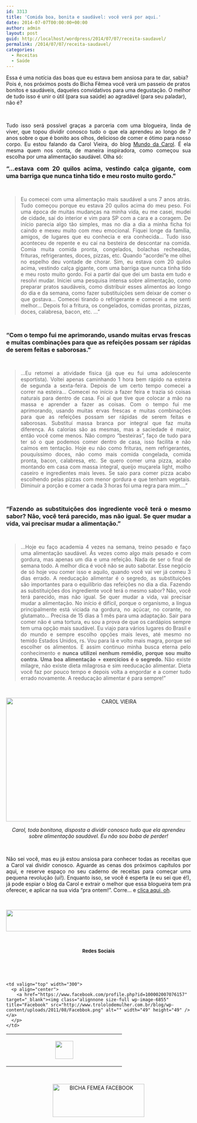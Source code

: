```yaml
---
id: 3313
title: 'Comida boa, bonita e saudável: você verá por aqui.'
date: 2014-07-07T00:00:00+00:00
author: admin
layout: post
guid: http://localhost/wordpress/2014/07/07/receita-saudavel/
permalink: /2014/07/07/receita-saudavel/
categories:
  - Receitas
  - Saúde
---
```

Essa é uma notícia das boas que eu estava bem ansiosa para te dar, sabia? Pois é, nos próximos posts do Bicha Fêmea você verá um passeio de pratos bonitos e saudáveis, daqueles convidativos para uma degustação. O melhor de tudo isso é unir o útil (para sua saúde) ao agradável (para seu paladar), não é?

&nbsp;

<p style="text-align: justify;">
  Tudo isso será possível graças a parceria com uma blogueira, linda de viver, que topou dividir conosco tudo o que ela aprendeu ao longo de 7 anos sobre o que é bonito aos olhos, delicioso de comer e ótimo para nosso corpo. Eu estou falando da Carol Vieira, do blog <a href="http://mundocarolvieira.blogspot.com.br/" target="_blank">Mundo da Carol</a>. É ela mesma quem nos conta, de maneira inspiradora, como começou sua escolha por uma alimentação saudável. Olha só:
</p>

<!--more-->

<p align="justify">
  <strong><span style="font-size: medium;">“…estava com 20 quilos acima, vestindo calça gigante, com uma barriga que nunca tinha tido e meu rosto muito gordo.” </span></strong>
</p>

&nbsp;

> <p style="text-align: justify;">
>   Eu comecei com uma alimentação mais saudável a uns 7 anos atrás. Tudo começou porque eu estava 20 quilos acima do meu peso. Foi uma época de muitas mudanças na minha vida, eu me casei, mudei de cidade, saí do interior e vim para SP com a cara e a coragem. De início parecia algo tão simples, mas no dia a dia a minha ficha foi caindo e mexeu muito com meu emocional. Fiquei longe da família, amigos, de lugares que eu conhecia e era conhecida&#8230; Tudo isso aconteceu de repente e eu caí na besteira de descontar na comida. Comia muita comida pronta, congelados, bolachas recheadas, frituras, refrigerantes, doces, pizzas, etc. Quando &#8220;acordei&#8221;e me olhei no espelho deu vontade de chorar. Sim, eu estava com 20 quilos acima, vestindo calça gigante, com uma barriga que nunca tinha tido e meu rosto muito gordo. Foi a partir daí que dei um basta em tudo e resolvi mudar. Iniciei uma pesquisa intensa sobre alimentação, como preparar pratos saudáveis, como distribuir esses alimentos ao longo do dia e da semana, como fazer substituições sem deixar de comer o que gostava&#8230; Comecei tirando o refrigerante e comecei a me senti melhor&#8230; Depois foi a fritura, os congelados, comidas prontas, pizzas, doces, calabresa, bacon, etc. …”
> </p>

&nbsp;

<p align="justify">
  <strong><span style="font-size: medium;">“Com o tempo fui me aprimorando, usando muitas ervas frescas e muitas combinações para que as refeições possam ser rápidas de serem feitas e saborosas.”</span></strong>
</p>

&nbsp;

> <p style="text-align: justify;">
>   …Eu retomei a atividade física (já que eu fui uma adolescente esportista). Voltei apenas caminhando 1 hora bem rápido na esteira de segunda a sexta-feira. Depois de um certo tempo comecei a correr na esteira&#8230; Comecei no início a fazer feira e trazia só coisas naturais para dentro de casa. Foi aí que tive que colocar a mão na massa e aprender a fazer as coisas. Com o tempo fui me aprimorando, usando muitas ervas frescas e muitas combinações para que as refeições possam ser rápidas de serem feitas e saborosas. Substituí massa branca por integral que faz muita diferença. As calorias são as mesmas, mas a saciedade é maior, então você come menos. Não compro &#8220;besteiras&#8221;, faço de tudo para ter só o que podemos comer dentro de casa, isso facilita e não caímos em tentação. Hoje eu não como frituras, nem refrigerantes, pouquíssimo doces, não como mais comida congelada, comida pronta, bacon, calabresa, etc. Se quero comer uma pizza, acabo montando em casa com massa integral, queijo muçarela light, molho caseiro e ingredientes mais leves. Se saio para comer pizza acabo escolhendo pelas pizzas com menor gordura e que tenham vegetais. Diminuir a porção e comer a cada 3 horas foi uma regra para mim….”
> </p>

&nbsp;

<p align="justify">
  <strong><span style="font-size: medium;">“Fazendo as substituições dos ingrediente você terá o mesmo sabor? Não, você terá parecido, mas não igual. Se quer mudar a vida, vai precisar mudar a alimentação.”</span></strong>
</p>

&nbsp;

> <p style="text-align: justify;">
>   …Hoje eu faço academia 4 vezes na semana, treino pesado e faço uma alimentação saudável. Ás vezes como algo mais pesado e com gordura, mas apenas um dia e uma refeição. Nada de ser o final de semana todo. A melhor dica é você não se auto sabotar. Esse negócio de só hoje vou comer isso e aquilo, quando você vai ver já comeu 3 dias errado. A reeducação alimentar é o segredo, as substituições são importantes para o equilíbrio das refeições no dia a dia. Fazendo as substituições dos ingrediente você terá o mesmo sabor? Não, você terá parecido, mas não igual. Se quer mudar a vida, vai precisar mudar a alimentação. No início é difícil, porque o organismo, a língua principalmente está viciada na gordura, no açúcar, no corante, no glutamato&#8230; Precisa de 15 dias a 1 mês para uma adaptação. Sair para comer não é uma tortura, eu sou a prova de que os cardápios sempre tem uma opção mais saudável. Eu viajo para vários lugares do Brasil e do mundo e sempre escolho opções mais leves, até mesmo no temido Estados Unidos, rs. Vou para lá e volto mais magra, porque sei escolher os alimentos. E assim continuo minha busca eterna pelo conhecimento e <strong>nunca utilizei nenhum remédio, porque sou muito contra. Uma boa alimentação + exercícios é o segredo. </strong>Não existe milagre, não existe dieta milagrosa e sim reeducação alimentar. Dieta você faz por pouco tempo e depois volta a engordar e a comer tudo errado novamente. A reeducação alimentar é para sempre!”
> </p>

&nbsp;

<p align="center">
  <a href="http://www.trololodemulher.com.br/blog/wp-content/uploads/2014/06/CAROL-VIEIRA.jpg"><img class="alignnone size-full wp-image-10148" src="http://www.trololodemulher.com.br/blog/wp-content/uploads/2014/06/CAROL-VIEIRA.jpg" alt="CAROL VIEIRA" width="600" height="337" /></a>
</p>

<p align="center">
  <em>Carol, toda bonitona, disposta a dividir conosco tudo que ela aprendeu sobre alimentação saudável. Eu não sou boba de perder!</em>
</p>

&nbsp;

<p style="text-align: justify;" align="justify">
  Não sei você, mas eu já estou ansiosa para conhecer todas as receitas que a Carol vai dividir conosco. Aguarde as cenas dos próximos capítulos por aqui, e reserve espaço no seu caderno de receitas para começar uma pequena revolução (ui!). Enquanto isso, se você é esperta (e eu sei que é!), já pode espiar o blog da Carol e extrair o melhor que essa blogueira tem pra oferecer, e aplicar na sua vida “pra ontem!”. Corre… e <a href="http://mundocarolvieira.blogspot.com.br/" target="_blank">clica aqui, oh</a>.
</p>

&nbsp;

<p align="center">
  <a href="http://feedburner.google.com/fb/a/mailverify?uri=blogbichafemea&loc=pt_BR" target="_blank"><img class="alignnone size-full wp-image-8451" title="Assine o Bicha Fêmea grátis!" src="http://www.trololodemulher.com.br/blog/wp-content/uploads/2012/01/rodapé.png" alt="" width="600" height="59" /></a>
</p>

&nbsp;

<p align="center">
  <strong><span style="font-size: small;">Redes Sociais</span></strong>
</p>

&nbsp;

&nbsp;

<table border="0" width="600" cellspacing="0" cellpadding="2">
  <tr>
    <td valign="top" width="300">
      <p align="center">
        <a href="https://twitter.com/#%21/bichafemea" target="_blank"><img class="alignnone size-full wp-image-6857" title="Twitter" src="http://www.trololodemulher.com.br/blog/wp-content/uploads/2011/08/Twitter.png" alt="" width="49" height="49" /></a>
      </p>
    </td>
    
    <td valign="top" width="300">
      <p align="center">
        <a href="https://www.facebook.com/profile.php?id=100002007076157" target="_blank"><img class="alignnone size-full wp-image-6855" title="Facebook" src="http://www.trololodemulher.com.br/blog/wp-content/uploads/2011/08/Facebbok.png" alt="" width="49" height="49" /></a>
      </p>
    </td>
  </tr>
</table>

&nbsp;

<p style="text-align: center;">
  <a href="https://www.facebook.com/bichafemea" target="_blank"><img class="alignnone size-full wp-image-9849" src="http://www.trololodemulher.com.br/blog/wp-content/uploads/2014/01/BICHA-FEMEA-FACEBOOK1.png" alt="BICHA FEMEA FACEBOOK" width="250" height="90" /></a>
</p>